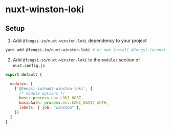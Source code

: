 # nuxt-winston-loki

## Setup

1. Add `@fengsi-io/nuxt-winston-loki` dependency to your project

```bash
yarn add @fengsi-io/nuxt-winston-loki # or npm install @fengsi-io/nuxt-winston-loki
```

2. Add `@fengsi-io/nuxt-winston-loki` to the `modules` section of `nuxt.config.js`

```js
export default {

  modules: [
    ['@fengsi-io/nuxt-winston-loki', {
      /* module options */
      host: process.env.LOKI_HOST,
      basicAuth: process.env.LOKI_BASIC_AUTH,
      labels: { job: "winston" },
    }]
  ]
}
```
